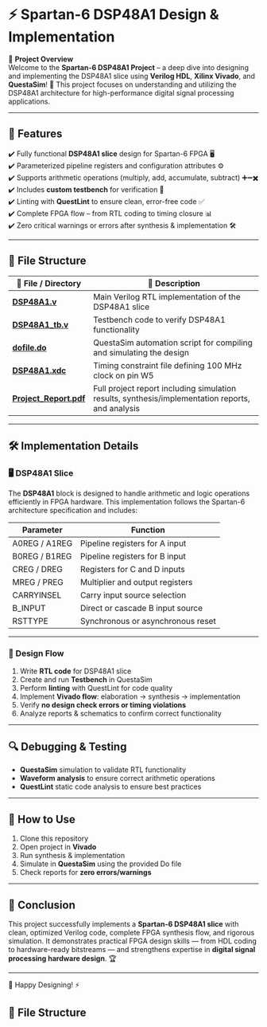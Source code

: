 # ⚡ Spartan-6 DSP48A1 Design & Implementation

📌 **Project Overview**  
Welcome to the **Spartan-6 DSP48A1 Project** – a deep dive into designing and implementing the DSP48A1 slice using **Verilog HDL**, **Xilinx Vivado**, and **QuestaSim**! 🚀 This project focuses on understanding and utilizing the DSP48A1 architecture for high-performance digital signal processing applications.

---

## 🎯 Features
✔️ Fully functional **DSP48A1 slice** design for Spartan-6 FPGA 🖥️  
✔️ Parameterized pipeline registers and configuration attributes ⚙️  
✔️ Supports arithmetic operations (multiply, add, accumulate, subtract) ➕➖✖️  
✔️ Includes **custom testbench** for verification 🧪  
✔️ Linting with **QuestLint** to ensure clean, error-free code ✅  
✔️ Complete FPGA flow – from RTL coding to timing closure 📊  
✔️ Zero critical warnings or errors after synthesis & implementation 🛠️  

---

## 📂 File Structure

| 📁 File / Directory              | 📜 Description |
|----------------------------------|----------------|
| [**DSP48A1.v**](https://github.com/ahmedbelal16/SPARTAN6---DSP48A1/blob/main/Project_1.v)       | Main Verilog RTL implementation of the DSP48A1 slice |
| [**DSP48A1_tb.v**](https://github.com/ahmedbelal16/SPARTAN6---DSP48A1/blob/main/Project_1_tb.v)    | Testbench code to verify DSP48A1 functionality |
| [**dofile.do**](https://github.com/ahmedbelal16/SPARTAN6---DSP48A1/blob/main/run_Project_1.do)       | QuestaSim automation script for compiling and simulating the design |
| [**DSP48A1.xdc**](https://github.com/ahmedbelal16/SPARTAN6---DSP48A1/blob/main/Constraints_Project_1.xdc)     | Timing constraint file defining 100 MHz clock on pin W5 |
| [**Project_Report.pdf**](LINK_HERE) | Full project report including simulation results, synthesis/implementation reports, and analysis |


---

## 🛠️ Implementation Details

### 🖥️ DSP48A1 Slice
The **DSP48A1** block is designed to handle arithmetic and logic operations efficiently in FPGA hardware. This implementation follows the Spartan-6 architecture specification and includes:  

| **Parameter**  | **Function** |
|----------------|--------------|
| A0REG / A1REG  | Pipeline registers for A input |
| B0REG / B1REG  | Pipeline registers for B input |
| CREG / DREG    | Registers for C and D inputs |
| MREG / PREG    | Multiplier and output registers |
| CARRYINSEL     | Carry input source selection |
| B_INPUT        | Direct or cascade B input source |
| RSTTYPE        | Synchronous or asynchronous reset |

---

### 📏 Design Flow
1. Write **RTL code** for DSP48A1 slice  
2. Create and run **Testbench** in QuestaSim  
3. Perform **linting** with QuestLint for code quality  
4. Implement **Vivado flow**: elaboration → synthesis → implementation  
5. Verify **no design check errors or timing violations**  
6. Analyze reports & schematics to confirm correct functionality  

---

## 🔍 Debugging & Testing
- **QuestaSim** simulation to validate RTL functionality  
- **Waveform analysis** to ensure correct arithmetic operations  
- **QuestLint** static code analysis to ensure best practices  

---

## 🚀 How to Use
1. Clone this repository  
2. Open project in **Vivado**  
3. Run synthesis & implementation  
4. Simulate in **QuestaSim** using the provided Do file  
5. Check reports for **zero errors/warnings**  

---

## 🎯 Conclusion
This project successfully implements a **Spartan-6 DSP48A1 slice** with clean, optimized Verilog code, complete FPGA synthesis flow, and rigorous simulation. It demonstrates practical FPGA design skills — from HDL coding to hardware-ready bitstreams — and strengthens expertise in **digital signal processing hardware design**. 🏆  

---

🔹 Happy Designing! ⚡
## 📂 File Structure

